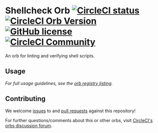 # Shellcheck Orb [![CircleCI status](https://circleci.com/gh/CircleCI-Public/shellcheck-orb.svg "CircleCI status")](https://circleci.com/gh/CircleCI-Public/shellcheck-orb) [![CircleCI Orb Version](https://badges.circleci.com/orbs/circleci/shellcheck.svg)](https://circleci.com/orbs/registry/orb/circleci/shellcheck) [![GitHub license](https://img.shields.io/badge/license-MIT-blue.svg)](https://raw.githubusercontent.com/CircleCI-Public/shellcheck-orb/master/LICENSE) [![CircleCI Community](https://img.shields.io/badge/community-CircleCI%20Discuss-343434.svg)](https://discuss.circleci.com/c/ecosystem/orbs)

An orb for linting and verifying shell scripts.

## Usage

_For full usage guidelines, see the [orb registry listing](http://circleci.com/orbs/registry/orb/circleci/shellcheck)._

## Contributing

We welcome [issues](https://github.com/CircleCI-Public/shellcheck-orb/issues) to and [pull requests](https://github.com/CircleCI-Public/shellcheck-orb/pulls) against this repository!

For further questions/comments about this or other orbs, visit [CircleCI's orbs discussion forum](https://discuss.circleci.com/c/orbs).
